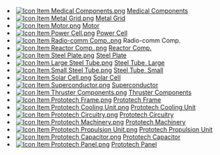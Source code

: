 *    [![Icon Item Medical Components.png](https://spaceengineers.wiki.gg/images/thumb/Icon_Item_Medical_Components.png/21px-Icon_Item_Medical_Components.png?43cd4b)](https://spaceengineers.wiki.gg/wiki/Medical_Components "Medical Components") [Medical Components](https://spaceengineers.wiki.gg/wiki/Medical_Components "Medical Components")
*    [![Icon Item Metal Grid.png](https://spaceengineers.wiki.gg/images/thumb/Icon_Item_Metal_Grid.png/21px-Icon_Item_Metal_Grid.png?c674cf)](https://spaceengineers.wiki.gg/wiki/Metal_Grid "Metal Grid") [Metal Grid](https://spaceengineers.wiki.gg/wiki/Metal_Grid "Metal Grid")
*    [![Icon Item Motor.png](https://spaceengineers.wiki.gg/images/thumb/Icon_Item_Motor.png/21px-Icon_Item_Motor.png?4a2f3f)](https://spaceengineers.wiki.gg/wiki/Motor "Motor") [Motor](https://spaceengineers.wiki.gg/wiki/Motor "Motor")
*    [![Icon Item Power Cell.png](https://spaceengineers.wiki.gg/images/thumb/Icon_Item_Power_Cell.png/21px-Icon_Item_Power_Cell.png?29ae8b)](https://spaceengineers.wiki.gg/wiki/Power_Cell "Power Cell") [Power Cell](https://spaceengineers.wiki.gg/wiki/Power_Cell "Power Cell")
*    [![Icon Item Radio-comm Comp..png](https://spaceengineers.wiki.gg/images/thumb/Icon_Item_Radio-comm_Comp..png/21px-Icon_Item_Radio-comm_Comp..png?d5a95f)](https://spaceengineers.wiki.gg/wiki/Radio-comm_Comp. "Radio-comm Comp.") Radio-comm Comp.
*    [![Icon Item Reactor Comp..png](https://spaceengineers.wiki.gg/images/thumb/Icon_Item_Reactor_Comp..png/21px-Icon_Item_Reactor_Comp..png?a4057b)](https://spaceengineers.wiki.gg/wiki/Reactor_Comp. "Reactor Comp.") [Reactor Comp.](https://spaceengineers.wiki.gg/wiki/Reactor_Comp. "Reactor Comp.")
*    [![Icon Item Steel Plate.png](https://spaceengineers.wiki.gg/images/thumb/Icon_Item_Steel_Plate.png/21px-Icon_Item_Steel_Plate.png?437e3a)](https://spaceengineers.wiki.gg/wiki/Steel_Plate "Steel Plate") [Steel Plate](https://spaceengineers.wiki.gg/wiki/Steel_Plate "Steel Plate")
*    [![Icon Item Large Steel Tube.png](https://spaceengineers.wiki.gg/images/thumb/Icon_Item_Large_Steel_Tube.png/21px-Icon_Item_Large_Steel_Tube.png?31c1e4)](https://spaceengineers.wiki.gg/wiki/Large_Steel_Tube "Large Steel Tube") [Steel Tube, Large](https://spaceengineers.wiki.gg/wiki/Large_Steel_Tube "Large Steel Tube")
*    [![Icon Item Small Steel Tube.png](https://spaceengineers.wiki.gg/images/thumb/Icon_Item_Small_Steel_Tube.png/21px-Icon_Item_Small_Steel_Tube.png?4fe418)](https://spaceengineers.wiki.gg/wiki/Small_Steel_Tube "Small Steel Tube") [Steel Tube, Small](https://spaceengineers.wiki.gg/wiki/Small_Steel_Tube "Small Steel Tube")
*    [![Icon Item Solar Cell.png](https://spaceengineers.wiki.gg/images/thumb/Icon_Item_Solar_Cell.png/21px-Icon_Item_Solar_Cell.png?70153c)](https://spaceengineers.wiki.gg/wiki/Solar_Cell "Solar Cell") [Solar Cell](https://spaceengineers.wiki.gg/wiki/Solar_Cell "Solar Cell")
*    [![Icon Item Superconductor.png](https://spaceengineers.wiki.gg/images/thumb/Icon_Item_Superconductor.png/21px-Icon_Item_Superconductor.png?b28dbd)](https://spaceengineers.wiki.gg/wiki/Superconductor "Superconductor") [Superconductor](https://spaceengineers.wiki.gg/wiki/Superconductor "Superconductor")
*    [![Icon Item Thruster Components.png](https://spaceengineers.wiki.gg/images/thumb/Icon_Item_Thruster_Components.png/21px-Icon_Item_Thruster_Components.png?a3a389)](https://spaceengineers.wiki.gg/wiki/Thruster_Components "Thruster Components") [Thruster Components](https://spaceengineers.wiki.gg/wiki/Thruster_Components "Thruster Components")
*    [![Icon Item Prototech Frame.png](https://spaceengineers.wiki.gg/images/thumb/Icon_Item_Prototech_Frame.png/21px-Icon_Item_Prototech_Frame.png?3cac18)](https://spaceengineers.wiki.gg/wiki/Prototech_Frame "Prototech Frame") [Prototech Frame](https://spaceengineers.wiki.gg/wiki/Prototech_Frame "Prototech Frame")
*    [![Icon Item Prototech Cooling Unit.png](https://spaceengineers.wiki.gg/images/thumb/Icon_Item_Prototech_Cooling_Unit.png/21px-Icon_Item_Prototech_Cooling_Unit.png?d0b542)](https://spaceengineers.wiki.gg/wiki/Prototech_Cooling_Unit "Prototech Cooling Unit") [Prototech Cooling Unit](https://spaceengineers.wiki.gg/wiki/Prototech_Cooling_Unit "Prototech Cooling Unit")
*    [![Icon Item Prototech Circuitry.png](https://spaceengineers.wiki.gg/images/thumb/Icon_Item_Prototech_Circuitry.png/21px-Icon_Item_Prototech_Circuitry.png?ffd865)](https://spaceengineers.wiki.gg/wiki/Prototech_Circuitry "Prototech Circuitry") [Prototech Circuitry](https://spaceengineers.wiki.gg/wiki/Prototech_Circuitry "Prototech Circuitry")
*    [![Icon Item Prototech Machinery.png](https://spaceengineers.wiki.gg/images/thumb/Icon_Item_Prototech_Machinery.png/21px-Icon_Item_Prototech_Machinery.png?2c72d9)](https://spaceengineers.wiki.gg/wiki/Prototech_Machinery "Prototech Machinery") [Prototech Machinery](https://spaceengineers.wiki.gg/wiki/Prototech_Machinery "Prototech Machinery")
*    [![Icon Item Prototech Propulsion Unit.png](https://spaceengineers.wiki.gg/images/thumb/Icon_Item_Prototech_Propulsion_Unit.png/21px-Icon_Item_Prototech_Propulsion_Unit.png?c9c91f)](https://spaceengineers.wiki.gg/wiki/Prototech_Propulsion_Unit "Prototech Propulsion Unit") [Prototech Propulsion Unit](https://spaceengineers.wiki.gg/wiki/Prototech_Propulsion_Unit "Prototech Propulsion Unit")
*    [![Icon Item Prototech Capacitor.png](https://spaceengineers.wiki.gg/images/thumb/Icon_Item_Prototech_Capacitor.png/21px-Icon_Item_Prototech_Capacitor.png?6bb4ed)](https://spaceengineers.wiki.gg/wiki/Prototech_Capacitor "Prototech Capacitor") [Prototech Capacitor](https://spaceengineers.wiki.gg/wiki/Prototech_Capacitor "Prototech Capacitor")
*    [![Icon Item Prototech Panel.png](https://spaceengineers.wiki.gg/images/thumb/Icon_Item_Prototech_Panel.png/21px-Icon_Item_Prototech_Panel.png?f14e17)](https://spaceengineers.wiki.gg/wiki/Prototech_Panel "Prototech Panel") [Prototech Panel](https://spaceengineers.wiki.gg/wiki/Prototech_Panel "Prototech Panel")